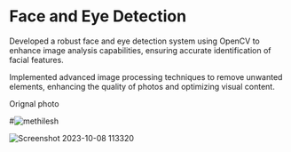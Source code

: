 # Face and Eye Detection


Developed a robust face and eye detection system using OpenCV to enhance image analysis capabilities, ensuring accurate identification of facial features.

Implemented advanced image processing techniques to remove unwanted elements, enhancing the quality of photos and optimizing visual content.

Orignal photo

#![methilesh](https://github.com/Methilesh/Face-and-Eye-Detection/assets/141352214/57565807-53d4-42d1-bdee-b4cc9c26da63)



![Screenshot 2023-10-08 113320](https://github.com/Methilesh/Face-and-Eye-Detection/assets/141352214/f79c3f7f-050e-4887-bed5-1841d75cc007)
